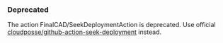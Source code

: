 ### Deprecated

The action FinalCAD/SeekDeploymentAction is deprecated. Use official [cloudposse/github-action-seek-deployment](https://github.com/cloudposse/github-action-seek-deployment) instead.
